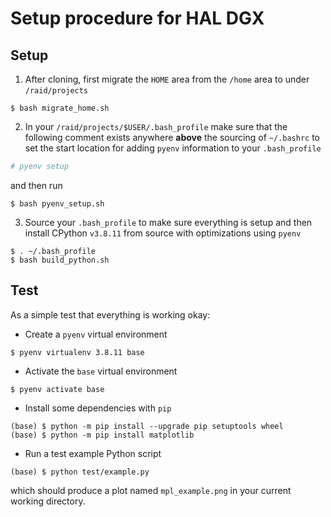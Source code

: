 # Setup procedure for HAL DGX

## Setup

1. After cloning, first migrate the `HOME` area from the `/home` area to under `/raid/projects`

```console
$ bash migrate_home.sh
```

2. In your `/raid/projects/$USER/.bash_profile` make sure that the following comment exists anywhere **above** the sourcing of `~/.bashrc` to set the start location for adding `pyenv` information to your `.bash_profile`

```bash
# pyenv setup
```

and then run

```console
$ bash pyenv_setup.sh
```

3. Source your `.bash_profile` to make sure everything is setup and then install CPython `v3.8.11` from source with optimizations using `pyenv`

```console
$ . ~/.bash_profile
$ bash build_python.sh
```

## Test

As a simple test that everything is working okay:

* Create a `pyenv` virtual environment

```console
$ pyenv virtualenv 3.8.11 base
```

* Activate the `base` virtual environment

```console
$ pyenv activate base
```

* Install some dependencies with `pip`

```console
(base) $ python -m pip install --upgrade pip setuptools wheel
(base) $ python -m pip install matplotlib
```

* Run a test example Python script

```console
(base) $ python test/example.py
```

which should produce a plot named `mpl_example.png` in your current working directory.
